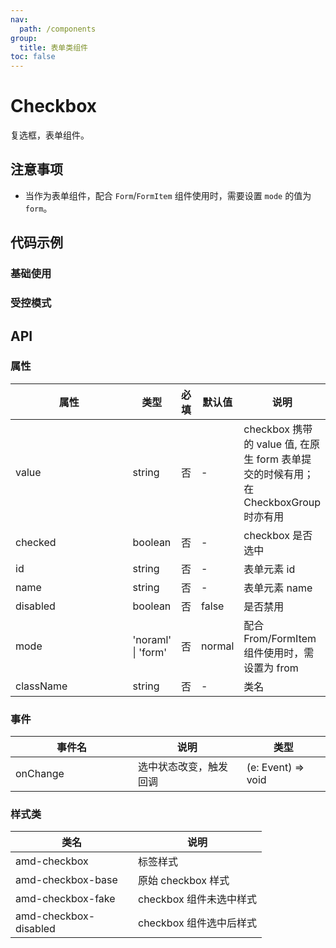 ```yaml
---
nav:
  path: /components
group:
  title: 表单类组件
toc: false
---
```


# Checkbox
复选框，表单组件。

## 注意事项
- 当作为表单组件，配合 `Form`/`FormItem` 组件使用时，需要设置 `mode` 的值为 `form`。

## 代码示例

### 基础使用

<code src='../../demo/pages/Checkbox'></code>

### 受控模式

<code src='../../demo/pages/CheckboxControlled'></code>

## API

### 属性
    
| 属性 | 类型 | 必填 | 默认值 | 说明 |
| -----|-----|-----|-----|----- |
| value | string | 否 | - | checkbox 携带的 value 值, 在原生 form 表单提交的时候有用；在 CheckboxGroup 时亦有用 |
| checked | boolean | 否 | - | checkbox 是否选中 |
| id | string | 否 | - | 表单元素 id |
| name | string | 否 | - | 表单元素 name |
| disabled | boolean | 否 | false | 是否禁用 |
| mode | 'noraml' &verbar; 'form' | 否 | normal | 配合From/FormItem组件使用时，需设置为 from |
| className | string | 否 | - | 类名 |


### 事件
| 事件名 | 说明 | 类型 |
| -----|-----|-----|
| onChange | 选中状态改变，触发回调 | (e: Event) => void|

### 样式类
| 类名 | 说明 |
| -----|-----|
| amd-checkbox | 标签样式 |
| amd-checkbox-base | 原始 checkbox 样式 |
| amd-checkbox-fake | checkbox 组件未选中样式 |
| amd-checkbox-disabled | checkbox 组件选中后样式 |

<style> 
table th:first-of-type { width: 180px; } 
.__dumi-default-layout-content article table:first-of-type th:nth-of-type(2)  {
    width: 140px
} 
.__dumi-default-layout-content article table:first-of-type th:nth-of-type(3)  {
    width: 30px
} 
.__dumi-default-layout-content article table:first-of-type th:nth-of-type(4)  {
    width: 50px
} 
</style> 